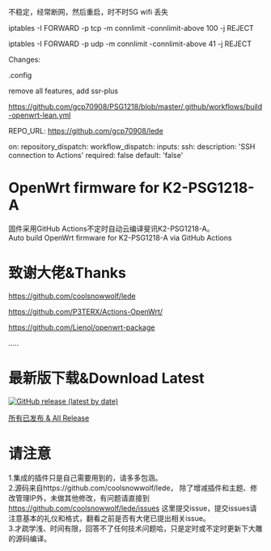 不稳定，经常断网，然后重启，时不时5G wifi 丢失

iptables -I FORWARD -p tcp -m connlimit -connlimit-above 100 -j REJECT

iptables -I FORWARD -p udp -m connlimit -connlimit-above 41 -j REJECT


Changes:

.config

remove all features, add ssr-plus


https://github.com/gcp70908/PSG1218/blob/master/.github/workflows/build-openwrt-lean.yml

REPO_URL: https://github.com/gcp70908/lede

on:
  repository_dispatch:
  workflow_dispatch:
    inputs:
      ssh:
        description: 'SSH connection to Actions'
        required: false
        default: 'false'



# OpenWrt firmware for K2-PSG1218-A
固件采用GitHub Actions不定时自动云编译斐讯K2-PSG1218-A。  
Auto build OpenWrt firmware for K2-PSG1218-A via GitHub Actions

# 致谢大佬&Thanks

https://github.com/coolsnowwolf/lede

https://github.com/P3TERX/Actions-OpenWrt/

https://github.com/Lienol/openwrt-package

.....



# 最新版下载&Download Latest
[![GitHub release (latest by date)](https://img.shields.io/github/v/release/leopardciaw/PSG1218?style=for-the-badge&label=Download)](https://github.com/leopardciaw/PSG1218/releases/latest)


[所有已发布 & All Release](https://github.com/leopardciaw/PSG1218/releases)

# 请注意
1.集成的插件只是自己需要用到的，请多多包涵。  
2.源码来自https://github.com/coolsnowwolf/lede，
除了增减插件和主题、修改管理IP外，未做其他修改，有问题请直接到
https://github.com/coolsnowwolf/lede/issues 这里提交issue，提交issues请注意基本的礼仪和格式，翻看之前是否有大佬已提出相关issue。  
3.才疏学浅、时间有限，回答不了任何技术问题哈，只是定时或不定时更新下大雕的源码编译。
